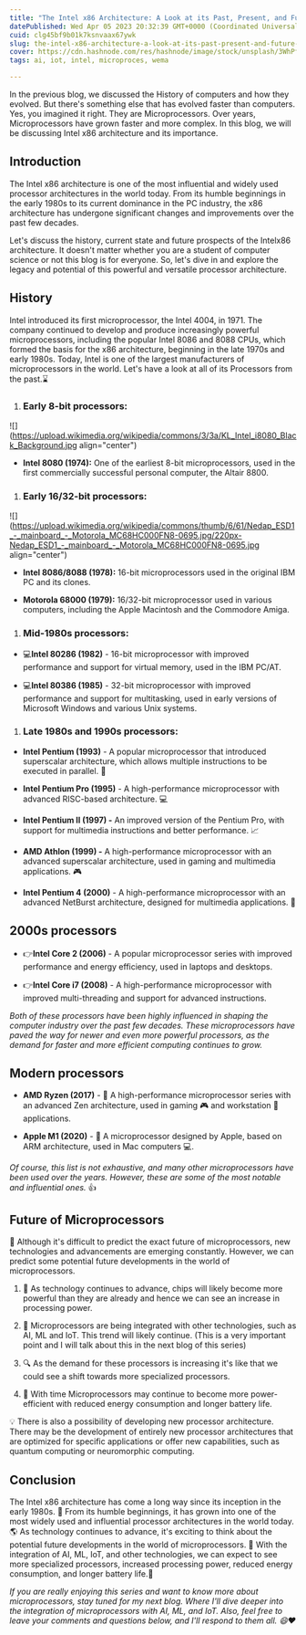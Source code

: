 ```yaml
---
title: "The Intel x86 Architecture: A Look at its Past, Present, and Future (Part-3)"
datePublished: Wed Apr 05 2023 20:32:39 GMT+0000 (Coordinated Universal Time)
cuid: clg45bf9b01k7ksnvaax67ywk
slug: the-intel-x86-architecture-a-look-at-its-past-present-and-future-part-3
cover: https://cdn.hashnode.com/res/hashnode/image/stock/unsplash/3WhPfoOX888/upload/53c046b9db207d1ff8011d424fcd408e.jpeg
tags: ai, iot, intel, microproces, wema

---
```


In the previous blog, we discussed the History of computers and how they evolved. But there's something else that has evolved faster than computers. Yes, you imagined it right. They are Microprocessors. Over years, Microprocessors have grown faster and more complex. In this blog, we will be discussing Intel x86 architecture and its importance.

## Introduction

The Intel x86 architecture is one of the most influential and widely used processor architectures in the world today. From its humble beginnings in the early 1980s to its current dominance in the PC industry, the x86 architecture has undergone significant changes and improvements over the past few decades.

Let's discuss the history, current state and future prospects of the Intelx86 architecture. It doesn't matter whether you are a student of computer science or not this blog is for everyone. So, let's dive in and explore the legacy and potential of this powerful and versatile processor architecture.

## History

Intel introduced its first microprocessor, the Intel 4004, in 1971. The company continued to develop and produce increasingly powerful microprocessors, including the popular Intel 8086 and 8088 CPUs, which formed the basis for the x86 architecture, beginning in the late 1970s and early 1980s. Today, Intel is one of the largest manufacturers of microprocessors in the world. Let's have a look at all of its Processors from the past.⌛

1. ### Early 8-bit processors:
    

![](https://upload.wikimedia.org/wikipedia/commons/3/3a/KL_Intel_i8080_Black_Background.jpg align="center")

* **Intel 8080 (1974):** One of the earliest 8-bit microprocessors, used in the first commercially successful personal computer, the Altair 8800.
    

1. ### Early 16/32-bit processors:
    

![](https://upload.wikimedia.org/wikipedia/commons/thumb/6/61/Nedap_ESD1_-_mainboard_-_Motorola_MC68HC000FN8-0695.jpg/220px-Nedap_ESD1_-_mainboard_-_Motorola_MC68HC000FN8-0695.jpg align="center")

* **Intel 8086/8088 (1978):** 16-bit microprocessors used in the original IBM PC and its clones.
    
* **Motorola 68000 (1979):** 16/32-bit microprocessor used in various computers, including the Apple Macintosh and the Commodore Amiga.
    

1. ### Mid-1980s processors:
    

* 💻**Intel 80286 (1982)** - 16-bit microprocessor with improved performance and support for virtual memory, used in the IBM PC/AT.
    
* 💻**Intel 80386 (1985)** - 32-bit microprocessor with improved performance and support for multitasking, used in early versions of Microsoft Windows and various Unix systems.
    

1. ### Late 1980s and 1990s processors:
    

* **Intel Pentium (1993)** - A popular microprocessor that introduced superscalar architecture, which allows multiple instructions to be executed in parallel. 🚀
    
* **Intel Pentium Pro (1995)** - A high-performance microprocessor with advanced RISC-based architecture. 💻
    
* **Intel Pentium II (1997) -** An improved version of the Pentium Pro, with support for multimedia instructions and better performance. 📈
    
* **AMD Athlon (1999) -** A high-performance microprocessor with an advanced superscalar architecture, used in gaming and multimedia applications. 🎮
    
* **Intel Pentium 4 (2000)** \- A high-performance microprocessor with an advanced NetBurst architecture, designed for multimedia applications. 🎥
    

## 2000s processors

* 👉**Intel Core 2 (2006)** \- A popular microprocessor series with improved performance and energy efficiency, used in laptops and desktops.
    
* 👉**Intel Core i7 (2008)** \- A high-performance microprocessor with improved multi-threading and support for advanced instructions.
    

*Both of these processors have been highly influenced in shaping the computer industry over the past few decades. These microprocessors have paved the way for newer and even more powerful processors, as the demand for faster and more efficient computing continues to grow.*

## Modern processors

* **AMD Ryzen (2017)** \- 🚀 A high-performance microprocessor series with an advanced Zen architecture, used in gaming 🎮 and workstation 💼 applications.
    
* **Apple M1 (2020)** \- 🍎 A microprocessor designed by Apple, based on ARM architecture, used in Mac computers 💻.
    

*Of course, this list is not exhaustive, and many other microprocessors have been used over the years. However, these are some of the most notable and influential ones.* 👍

## Future of Microprocessors

🤔 Although it's difficult to predict the exact future of microprocessors, new technologies and advancements are emerging constantly. However, we can predict some potential future developments in the world of microprocessors.

1. 💪 As technology continues to advance, chips will likely become more powerful than they are already and hence we can see an increase in processing power.
    
2. 🤖 Microprocessors are being integrated with other technologies, such as AI, ML and IoT. This trend will likely continue. (This is a very important point and I will talk about this in the next blog of this series)
    
3. 🔍 As the demand for these processors is increasing it's like that we could see a shift towards more specialized processors.
    
4. 🔋 With time Microprocessors may continue to become more power-efficient with reduced energy consumption and longer battery life.
    

💡 There is also a possibility of developing new processor architecture. There may be the development of entirely new processor architectures that are optimized for specific applications or offer new capabilities, such as quantum computing or neuromorphic computing.

## Conclusion

The Intel x86 architecture has come a long way since its inception in the early 1980s. 💪 From its humble beginnings, it has grown into one of the most widely used and influential processor architectures in the world today. 🌎 As technology continues to advance, it's exciting to think about the potential future developments in the world of microprocessors. 🔮 With the integration of AI, ML, IoT, and other technologies, we can expect to see more specialized processors, increased processing power, reduced energy consumption, and longer battery life.🔋

*If you are really enjoying this series and want to know more about microprocessors, stay tuned for my next blog. Where I'll dive deeper into the integration of microprocessors with AI, ML, and IoT. Also, feel free to leave your comments and questions below, and I'll respond to them all. 😄❤️*
